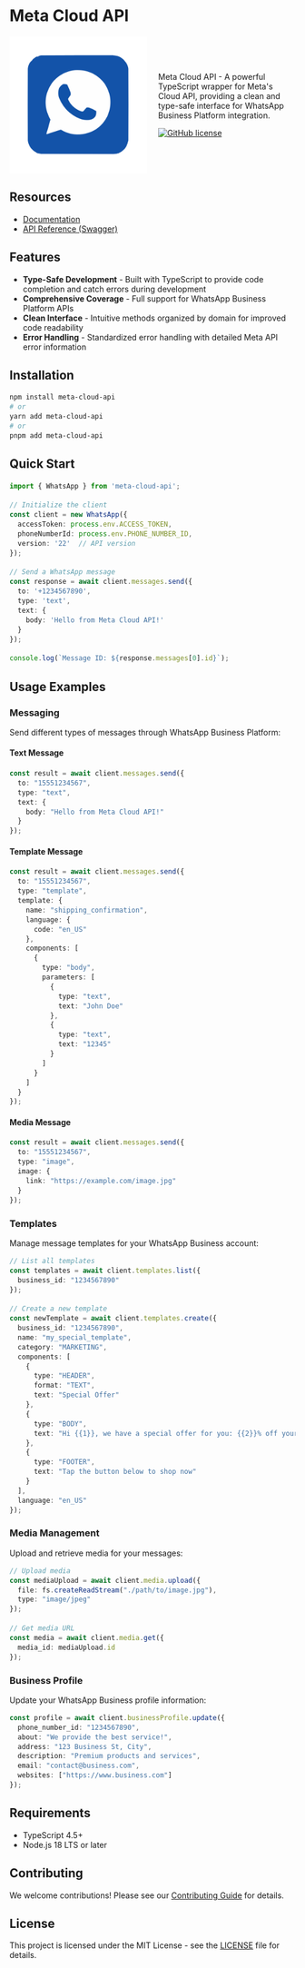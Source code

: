 # Meta Cloud API

<div style="display: flex; align-items: center;">
  <img src="public/README.svg" alt="Meta Cloud API" style="flex: 1; width: 100px;">
  <div style="flex: 1; padding-left: 20px;">
    <p>Meta Cloud API - A powerful TypeScript wrapper for Meta's Cloud API, providing a clean and type-safe interface for WhatsApp Business Platform integration.</p>
    <p>
      <a href="LICENSE">
        <img src="https://img.shields.io/badge/license-MIT-blue.svg" alt="GitHub license">
      </a>
    </p>
  </div>
</div>

## Resources

- [Documentation](https://www.meta-cloud-api.xyz/)
- [API Reference (Swagger)](https://meta-cloud-api-swagger.vercel.app/api-docs/)

## Features

- **Type-Safe Development** - Built with TypeScript to provide code completion and catch errors during development
- **Comprehensive Coverage** - Full support for WhatsApp Business Platform APIs
- **Clean Interface** - Intuitive methods organized by domain for improved code readability
- **Error Handling** - Standardized error handling with detailed Meta API error information

## Installation

```bash
npm install meta-cloud-api
# or
yarn add meta-cloud-api
# or
pnpm add meta-cloud-api
```

## Quick Start

```typescript
import { WhatsApp } from 'meta-cloud-api';

// Initialize the client
const client = new WhatsApp({
  accessToken: process.env.ACCESS_TOKEN,
  phoneNumberId: process.env.PHONE_NUMBER_ID,
  version: '22'  // API version
});

// Send a WhatsApp message
const response = await client.messages.send({
  to: '+1234567890',
  type: 'text',
  text: {
    body: 'Hello from Meta Cloud API!'
  }
});

console.log(`Message ID: ${response.messages[0].id}`);
```

## Usage Examples

### Messaging

Send different types of messages through WhatsApp Business Platform:

#### Text Message

```typescript
const result = await client.messages.send({
  to: "15551234567",
  type: "text",
  text: {
    body: "Hello from Meta Cloud API!"
  }
});
```

#### Template Message

```typescript
const result = await client.messages.send({
  to: "15551234567",
  type: "template",
  template: {
    name: "shipping_confirmation",
    language: {
      code: "en_US"
    },
    components: [
      {
        type: "body",
        parameters: [
          {
            type: "text",
            text: "John Doe"
          },
          {
            type: "text",
            text: "12345"
          }
        ]
      }
    ]
  }
});
```

#### Media Message

```typescript
const result = await client.messages.send({
  to: "15551234567",
  type: "image",
  image: {
    link: "https://example.com/image.jpg"
  }
});
```

### Templates

Manage message templates for your WhatsApp Business account:

```typescript
// List all templates
const templates = await client.templates.list({
  business_id: "1234567890"
});

// Create a new template
const newTemplate = await client.templates.create({
  business_id: "1234567890",
  name: "my_special_template",
  category: "MARKETING",
  components: [
    {
      type: "HEADER",
      format: "TEXT",
      text: "Special Offer"
    },
    {
      type: "BODY",
      text: "Hi {{1}}, we have a special offer for you: {{2}}% off your next purchase!"
    },
    {
      type: "FOOTER",
      text: "Tap the button below to shop now"
    }
  ],
  language: "en_US"
});
```

### Media Management

Upload and retrieve media for your messages:

```typescript
// Upload media
const mediaUpload = await client.media.upload({
  file: fs.createReadStream("./path/to/image.jpg"),
  type: "image/jpeg"
});

// Get media URL
const media = await client.media.get({
  media_id: mediaUpload.id
});
```

### Business Profile

Update your WhatsApp Business profile information:

```typescript
const profile = await client.businessProfile.update({
  phone_number_id: "1234567890",
  about: "We provide the best service!",
  address: "123 Business St, City",
  description: "Premium products and services",
  email: "contact@business.com",
  websites: ["https://www.business.com"]
});
```

## Requirements

- TypeScript 4.5+
- Node.js 18 LTS or later

## Contributing

We welcome contributions! Please see our [Contributing Guide](CONTRIBUTING.md) for details.

## License

This project is licensed under the MIT License - see the [LICENSE](LICENSE) file for details.
